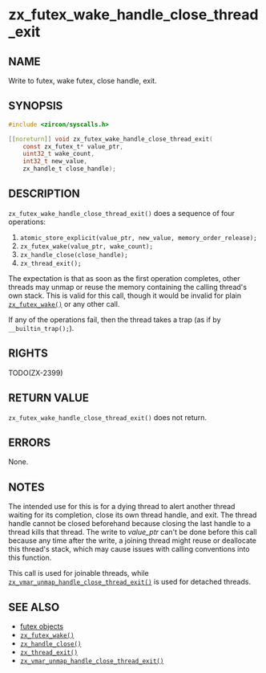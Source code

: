 # zx_futex_wake_handle_close_thread_exit

## NAME

<!-- Updated by update-docs-from-abigen, do not edit. -->

Write to futex, wake futex, close handle, exit.

## SYNOPSIS

<!-- Updated by update-docs-from-abigen, do not edit. -->

```c
#include <zircon/syscalls.h>

[[noreturn]] void zx_futex_wake_handle_close_thread_exit(
    const zx_futex_t* value_ptr,
    uint32_t wake_count,
    int32_t new_value,
    zx_handle_t close_handle);
```

## DESCRIPTION

`zx_futex_wake_handle_close_thread_exit()` does a sequence of four operations:

1. `atomic_store_explicit(value_ptr, new_value, memory_order_release);`
2. `zx_futex_wake(value_ptr, wake_count);`
3. `zx_handle_close(close_handle);`
4. `zx_thread_exit();`

The expectation is that as soon as the first operation completes,
other threads may unmap or reuse the memory containing the calling
thread's own stack.  This is valid for this call, though it would be
invalid for plain [`zx_futex_wake()`] or any other call.

If any of the operations fail, then the thread takes a trap (as if by `__builtin_trap();`).

## RIGHTS

<!-- Updated by update-docs-from-abigen, do not edit. -->

TODO(ZX-2399)

## RETURN VALUE

`zx_futex_wake_handle_close_thread_exit()` does not return.

## ERRORS

None.

## NOTES

The intended use for this is for a dying thread to alert another thread
waiting for its completion, close its own thread handle, and exit.
The thread handle cannot be closed beforehand because closing the last
handle to a thread kills that thread.  The write to *value_ptr* can't be
done before this call because any time after the write, a joining thread might
reuse or deallocate this thread's stack, which may cause issues with calling
conventions into this function.

This call is used for joinable threads, while
[`zx_vmar_unmap_handle_close_thread_exit()`]
is used for detached threads.

## SEE ALSO

 - [futex objects](/docs/zircon/objects/futex.md)
 - [`zx_futex_wake()`]
 - [`zx_handle_close()`]
 - [`zx_thread_exit()`]
 - [`zx_vmar_unmap_handle_close_thread_exit()`]

<!-- References updated by update-docs-from-abigen, do not edit. -->

[`zx_futex_wake()`]: futex_wake.md
[`zx_handle_close()`]: handle_close.md
[`zx_thread_exit()`]: thread_exit.md
[`zx_vmar_unmap_handle_close_thread_exit()`]: vmar_unmap_handle_close_thread_exit.md
